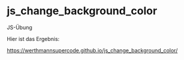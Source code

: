 # js_change_background_color

JS-Übung

Hier ist das Ergebnis:

https://werthmannsupercode.github.io/js_change_background_color/
